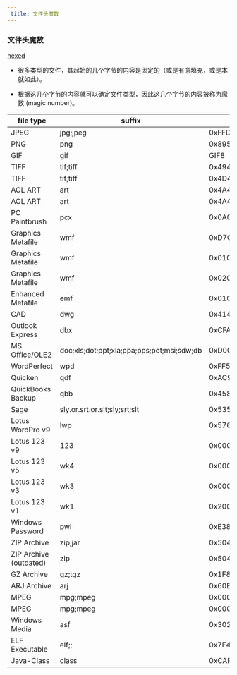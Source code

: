 ```yaml
---
 title: 文件头魔数
---
```


### 文件头魔数

[hexed](https://hexed.it)

- 很多类型的文件，其起始的几个字节的内容是固定的（或是有意填充，或是本就如此）。

- 根据这几个字节的内容就可以确定文件类型，因此这几个字节的内容被称为魔数 (magic number)。

| file type  | suffix | magic |
| ---------- | ------ | ----- |
| JPEG                             | jpg;jpeg                      | 0xFFD8FF |
| PNG                              | png                           | 0x89504E470D0A1A0A |
| GIF                              | gif                           | GIF8 |
| TIFF                             | tif;tiff                      | 0x49492A00 |
| TIFF                             | tif;tiff                      | 0x4D4D002A |
| AOL ART                          | art                           | 0x4A47040E000000 |
| AOL ART                          | art                           | 0x4A47030E000000 |
| PC Paintbrush                    | pcx                           | 0x0A050108 |
| Graphics Metafile                | wmf                           | 0xD7CDC69A |
| Graphics Metafile                | wmf                           | 0x01000900 |
| Graphics Metafile                | wmf                           | 0x02000900 |
| Enhanced Metafile                | emf                           | 0x0100000058000000 |
| CAD                              | dwg                           | 0x41433130 |
| Outlook Express                  | dbx                           | 0xCFAD12FE |
| MS Office/OLE2     | doc;xls;dot;ppt;xla;ppa;pps;pot;msi;sdw;db  | 0xD0CF11E0A1B11AE1 |
| WordPerfect                      | wpd                           | 0xFF575043 |
| Quicken                          | qdf                           | 0xAC9EBD8F |
| QuickBooks Backup                | qbb                           | 0x458600000600 |
| Sage               | sly.or.srt.or.slt;sly;srt;slt               | 0x53520100 |
| Lotus WordPro v9                 | lwp                           | 0x576F726450726F |
| Lotus 123 v9                     | 123                           | 0x00001A00051004 |
| Lotus 123 v5                     | wk4                           | 0x00001A0002100400 |
| Lotus 123 v3                     | wk3                           | 0x00001A0000100400 |
| Lotus 123 v1                     | wk1                           | 0x2000604060 |
| Windows Password                 | pwl                           | 0xE3828596 |
| ZIP Archive                      | zip;jar                       | 0x504B0304 |
| ZIP Archive (outdated)           | zip                           | 0x504B3030 |
| GZ Archive                       | gz;tgz                        | 0x1F8B08 |
| ARJ Archive                      | arj                           | 0x60EA |
| MPEG                             | mpg;mpeg                      | 0x000001BA |
| MPEG                             | mpg;mpeg                      | 0x000001B3 |
| Windows Media                    | asf                           | 0x3026B2758E66CF11 |
| ELF Executable                   | elf;;                         | 0x7F454C4601010100  |
| Java-Class                       | class                         | 0xCAFEBASE |
